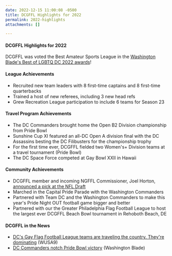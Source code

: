 ```yaml
---
date: 2022-12-15 11:00:08 -0500
title: DCGFFL Highlights for 2022
permalink: 2022-highlights
attachments: []

---
```

#### DCGFFL Highlights for 2022

DCGFFL was voted the Best Amateur Sports League in the [Washington Blade's Best of LGBTQ DC 2022 awards](https://www.washingtonblade.com/2022/10/20/best-of-lgbtq-dc-2022/)!

#### League Achievements

* Recruited new team leaders with 8 first-time captains and 8 first-time quarterbacks
* Trained a host of new referees, including 3 new head refs
* Grew Recreation League participation to include 6 teams for Season 23

#### Travel Program Achievements

* The DC Commanders brought home the Open B2 Division championship from Pride Bowl
* Sunshine Cup XI featured an all-DC Open A division final with the DC Assassins besting the DC Filibusters for the championship trophy
* For the first time ever, DCGFFL fielded two Women's+ Division teams at a travel tournament (Pride Bowl)
* The DC Space Force competed at Gay Bowl XXII in Hawaii

#### Community Achievements

* DCGFFL member and incoming NGFFL Commissioner, Joel Horton, [announced a pick at the NFL Draft](https://www.outsports.com/2022/4/25/23039859/arizona-cardinals-nfl-draft-pick-gay-player-joel-horton)
* Marched in the Capital Pride Parade with the Washington Commanders
* Partnered with Team DC and the Washington Commanders to make this year's Pride Night OUT football game bigger and better
* Partnered with our the Greater Philadelphia Flag Football League to host the largest ever DCGFFL Beach Bowl tournament in Rehoboth Beach, DE

#### DCGFFL in the News

* [DC's Gay Flag Football League teams are traveling the country. They're dominating](https://www.wusa9.com/article/entertainment/television/programs/open-mic/gay-flag-football-league-dc/65-61949b86-bd69-4e72-a765-03b0dbdddbea "https://www.wusa9.com/article/entertainment/television/programs/open-mic/gay-flag-football-league-dc/65-61949b86-bd69-4e72-a765-03b0dbdddbea") (WUSA9)
* [DC Commanders notch Pride Bowl victory](https://www.washingtonblade.com/2022/07/26/dc-commanders-notch-pride-bowl-victory/ "https://www.washingtonblade.com/2022/07/26/dc-commanders-notch-pride-bowl-victory/") (Washington Blade)